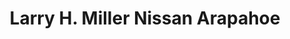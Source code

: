 ---
title: "Larry H. Miller Nissan Arapahoe"
url: /centennial/larry-h-miller-nissan-arapahoe/
shop: Autohaus
---